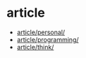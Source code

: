 # article

- [article/personal/](personal)
- [article/programming/](programming)
- [article/think/](think)
